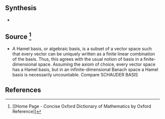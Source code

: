 ## Synthesis
- 
## Source [^1]
- A Hamel basis, or algebraic basis, is a subset of a vector space such that every vector can be uniquely written as a finite linear combination of the basis. Thus, this agrees with the usual notion of basis in a finite-dimensional space. Assuming the axiom of choice, every vector space has a Hamel basis, but in an infinite-dimensional Banach space a Hamel basis is necessarily uncountable. Compare SCHAUDER BASIS
## References

[^1]: [[Home Page - Concise Oxford Dictionary of Mathematics by Oxford Reference]]